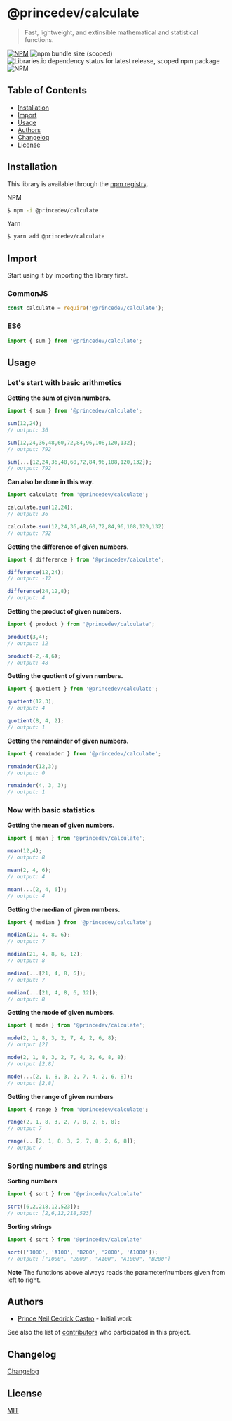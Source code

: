 # @princedev/calculate
> Fast, lightweight, and extinsible mathematical and statistical functions.

[![NPM](https://img.shields.io/npm/v/@princedev/calculate.svg)](https://www.npmjs.com/package/@princedev/calculate)
![npm bundle size (scoped)](https://img.shields.io/bundlephobia/min/@princedev/calculate)
![Libraries.io dependency status for latest release, scoped npm package](https://img.shields.io/librariesio/release/npm/@princedev/calculate)
![NPM](https://img.shields.io/npm/l/@princedev/calculate)

## Table of Contents
 - [Installation](#installation)
 - [Import](#import)
 - [Usage](#usage)
 - [Authors](#authors)
 - [Changelog](#changelog)
 - [License](#license)

<!-- toc -->

## Installation

This library is available through the [npm registry](https://www.npmjs.com/).

NPM
```bash
$ npm -i @princedev/calculate
```

Yarn
```bash
$ yarn add @princedev/calculate
```

## Import

Start using it by importing the library first.

### CommonJS
```javascript
const calculate = require('@princedev/calculate');
```

### ES6
```javascript
import { sum } from '@princedev/calculate';
```

## Usage

### Let's start with basic arithmetics

**Getting the sum of given numbers.**
```javascript
import { sum } from '@princedev/calculate';

sum(12,24);
// output: 36

sum(12,24,36,48,60,72,84,96,108,120,132);
// output: 792

sum(...[12,24,36,48,60,72,84,96,108,120,132]);
// output: 792
```

**Can also be done in this way.**
```javascript
import calculate from '@princedev/calculate';

calculate.sum(12,24);
// output: 36

calculate.sum(12,24,36,48,60,72,84,96,108,120,132)
// output: 792
```

**Getting the difference of given numbers.**
```javascript
import { difference } from '@princedev/calculate';

difference(12,24);
// output: -12

difference(24,12,8);
// output: 4
```

**Getting the product of given numbers.**
```javascript
import { product } from '@princedev/calculate';

product(3,4);
// output: 12

product(-2,-4,6);
// output: 48
```

**Getting the quotient of given numbers.**
```javascript
import { quotient } from '@princedev/calculate';

quotient(12,3);
// output: 4

quotient(8, 4, 2);
// output: 1
```

**Getting the remainder of given numbers.**
```javascript
import { remainder } from '@princedev/calculate';

remainder(12,3);
// output: 0

remainder(4, 3, 3);
// output: 1
```

### Now with basic statistics

**Getting the mean of given numbers.**
```javascript
import { mean } from '@princedev/calculate';

mean(12,4);
// output: 8

mean(2, 4, 6);
// output: 4

mean(...[2, 4, 6]);
// output: 4
```

**Getting the median of given numbers.**
```javascript
import { median } from '@princedev/calculate';

median(21, 4, 8, 6);
// output: 7

median(21, 4, 8, 6, 12);
// output: 8

median(...[21, 4, 8, 6]);
// output: 7

median(...[21, 4, 8, 6, 12]);
// output: 8
```

**Getting the mode of given numbers.**
```javascript
import { mode } from '@princedev/calculate';

mode(2, 1, 8, 3, 2, 7, 4, 2, 6, 8);
// output [2]

mode(2, 1, 8, 3, 2, 7, 4, 2, 6, 8, 8);
// output [2,8]

mode(...[2, 1, 8, 3, 2, 7, 4, 2, 6, 8]);
// output [2,8]
```

**Getting the range of given numbers**
```javascript
import { range } from '@princedev/calculate';

range(2, 1, 8, 3, 2, 7, 8, 2, 6, 8);
// output 7

range(...[2, 1, 8, 3, 2, 7, 8, 2, 6, 8]);
// output 7
```

### Sorting numbers and strings

**Sorting numbers**
```javascript
import { sort } from '@princedev/calculate'

sort([6,2,218,12,523]);
// output: [2,6,12,218,523]
```

**Sorting strings**
```javascript
import { sort } from '@princedev/calculate'

sort(['1000', 'A100', 'B200', '2000', 'A1000']);
// output: ["1000", "2000", "A100", "A1000", "B200"]
```

**Note** The functions above always reads the parameter/numbers given from left to right.

## Authors

- [Prince Neil Cedrick Castro](https://github.com/git-ced/) - Initial work

See also the list of [contributors](https://github.com/git-ced/calculate/contributors) who participated in this project.

## Changelog

[Changelog](https://github.com/git-ced/calculate/releases)

## License

  [MIT](LICENSE)
